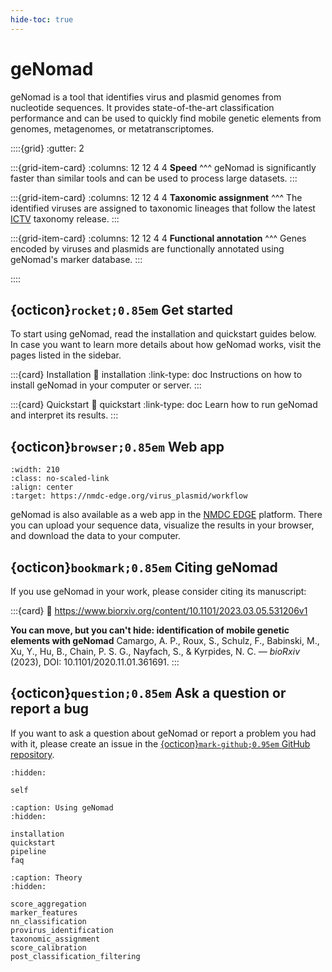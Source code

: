 ```yaml
---
hide-toc: true
---
```


# geNomad

geNomad is a tool that identifies virus and plasmid genomes from nucleotide sequences. It provides state-of-the-art classification performance and can be used to quickly find mobile genetic elements from genomes, metagenomes, or metatranscriptomes.

::::{grid}
:gutter: 2

:::{grid-item-card}
:columns: 12 12 4 4
**Speed**
^^^
geNomad is significantly faster than similar tools and can be used to process large datasets.
:::

:::{grid-item-card}
:columns: 12 12 4 4
**Taxonomic assignment**
^^^
The identified viruses are assigned to taxonomic lineages that follow the latest [ICTV](https://talk.ictvonline.org/) taxonomy release.
:::

:::{grid-item-card}
:columns: 12 12 4 4
**Functional annotation**
^^^
Genes encoded by viruses and plasmids are functionally annotated using geNomad's marker database.
:::

::::

## {octicon}`rocket;0.85em` Get started

To start using geNomad, read the installation and quickstart guides below. In case you want to learn more details about how geNomad works, visit the pages listed in the sidebar.

:::{card} Installation
:link: installation
:link-type: doc
Instructions on how to install geNomad in your computer or server.
:::

:::{card} Quickstart
:link: quickstart
:link-type: doc
Learn how to run geNomad and interpret its results.
:::

## {octicon}`browser;0.85em` Web app

```{image} _static/figures/nmdc_edge_logo.png
:width: 210
:class: no-scaled-link
:align: center
:target: https://nmdc-edge.org/virus_plasmid/workflow
```

geNomad is also available as a web app in the [NMDC EDGE](https://nmdc-edge.org/virus_plasmid/workflow) platform. There you can upload your sequence data, visualize the results in your browser, and download the data to your computer.

## {octicon}`bookmark;0.85em` Citing geNomad

If you use geNomad in your work, please consider citing its manuscript:

:::{card}
:link: https://www.biorxiv.org/content/10.1101/2023.03.05.531206v1

**You can move, but you can't hide: identification of mobile genetic elements with geNomad**
Camargo, A. P., Roux, S., Schulz, F., Babinski, M., Xu, Y., Hu, B., Chain, P. S. G., Nayfach, S., & Kyrpides, N. C. — *bioRxiv* (2023), DOI: 10.1101/2020.11.01.361691.
:::

## {octicon}`question;0.85em` Ask a question or report a bug

If you want to ask a question about geNomad or report a problem you had with it, please create an issue in the [{octicon}`mark-github;0.95em` GitHub repository](https://github.com/apcamargo/genomad/).

```{toctree}
:hidden:

self
```

```{toctree}
:caption: Using geNomad
:hidden:

installation
quickstart
pipeline
faq
```

```{toctree}
:caption: Theory
:hidden:

score_aggregation
marker_features
nn_classification
provirus_identification
taxonomic_assignment
score_calibration
post_classification_filtering
```
